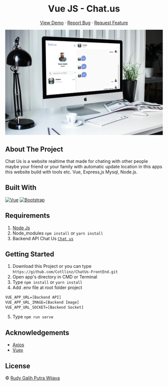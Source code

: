 <h1 align='center'>Vue JS - Chat.us</h1>
  <p align="center">
    <a href="https://chatuss.netlify.app/">View Demo</a>
    ·
    <a href="https://github.com/Cotllinz/ChatUs-FrontEnd/issues">Report Bug</a>
    ·
    <a href="https://github.com/Cotllinz/ChatUs-FrontEnd/pulls">Request Feature</a>
  </p>

![Image Banner](https://raw.githubusercontent.com/Cotllinz/ChatUs-FrontEnd/master/smartmockups_klg56n1d.jpg)

## About The Project

Chat Us is a website realtime that made for chating with other people maybe your friend or your family with automatic update location in this apps
this website build with tools etc. Vue, Express,js Mysql, Node.js.

## Built With

[![Vue](https://img.shields.io/badge/Vue-v2.6.11-green)](https://github.com/vuejs/vue)
[![Bootstrap](https://img.shields.io/badge/Bootstrap-v4.5.x-blue)](https://github.com/bootstrap-vue/bootstrap-vue)

## Requirements

1. <a href="https://nodejs.org/en/download/">Node Js</a>
2. Node_modules `npm install` or `yarn install`
3. Backend API Chat Us [`Chat us`](https://github.com/Cotllinz/ChatUs-BackEnd)

## Getting Started

1. Download this Project or you can type `https://github.com/Cotllinz/ChatUs-FrontEnd.git`
2. Open app's directory in CMD or Terminal
3. Type `npm install` or `yarn install`
4. Add .env file at root folder project

```
VUE_APP_URL=[Backend API]
VUE_APP_URL_IMAGE=[Backend Image]
VUE_APP_URL_SOCKET=[Backend Socket]
```

5. Type `npm run serve`

## Acknowledgements

- [Axios](https://www.npmjs.com/package/axios)
- [Vuex](https://vuex.vuejs.org/)

## License

© [Rudy Galih Putra Wijaya](https://github.com/Cotllinz/)
